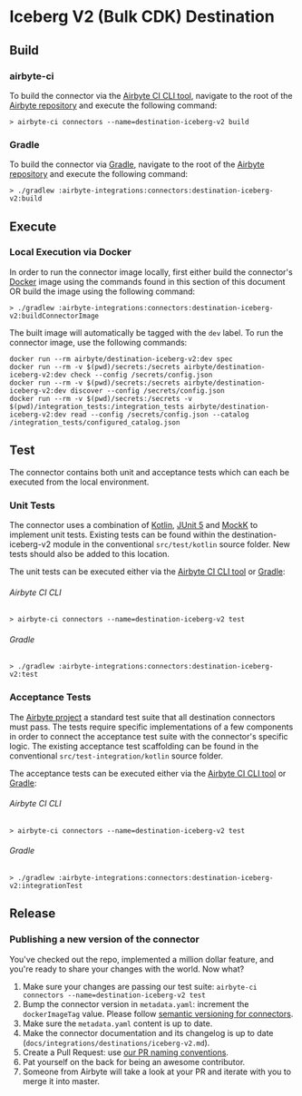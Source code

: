 # Iceberg V2 (Bulk CDK) Destination

## Build

### airbyte-ci

To build the connector via the [Airbyte CI CLI tool](https://github.com/airbytehq/airbyte/blob/master/airbyte-ci/connectors/pipelines/README.md), navigate to the root of the [Airbyte repository](https://github.com/airbytehq/airbyte) and execute the following command:

```shell
> airbyte-ci connectors --name=destination-iceberg-v2 build
```

###  Gradle

To build the connector via [Gradle](https://gradle.org/), navigate to the root of the [Airbyte repository](https://github.com/airbytehq/airbyte) and execute the following command:

```shell
> ./gradlew :airbyte-integrations:connectors:destination-iceberg-v2:build
```
## Execute

### Local Execution via Docker

In order to run the connector image locally, first either build the connector's [Docker](https://www.docker.com/) image using the commands found
in this section of this document OR build the image using the following command:

```shell
> ./gradlew :airbyte-integrations:connectors:destination-iceberg-v2:buildConnectorImage
```

The built image will automatically be tagged with the `dev` label.  To run the connector image, use the following commands:

```shell
docker run --rm airbyte/destination-iceberg-v2:dev spec
docker run --rm -v $(pwd)/secrets:/secrets airbyte/destination-iceberg-v2:dev check --config /secrets/config.json
docker run --rm -v $(pwd)/secrets:/secrets airbyte/destination-iceberg-v2:dev discover --config /secrets/config.json
docker run --rm -v $(pwd)/secrets:/secrets -v $(pwd)/integration_tests:/integration_tests airbyte/destination-iceberg-v2:dev read --config /secrets/config.json --catalog /integration_tests/configured_catalog.json
```

## Test

The connector contains both unit and acceptance tests which can each be executed from the local environment.  

### Unit Tests

The connector uses a combination of [Kotlin](https://kotlinlang.org/), [JUnit 5](https://junit.org/junit5/) and [MockK](https://mockk.io/)
to implement unit tests.  Existing tests can be found within the destination-iceberg-v2 module in the conventional `src/test/kotlin` source folder.  New tests should also be added to this location.

The unit tests can be executed either via the [Airbyte CI CLI tool](https://github.com/airbytehq/airbyte/blob/master/airbyte-ci/connectors/pipelines/README.md) or [Gradle](https://gradle.org/):

###### Airbyte CI CLI
```shell
> airbyte-ci connectors --name=destination-iceberg-v2 test
```

###### Gradle
```shell
> ./gradlew :airbyte-integrations:connectors:destination-iceberg-v2:test
```

### Acceptance Tests

The [Airbyte project](https://github.com/airbytehq/airbyte) a standard test suite that all destination connectors must pass.  The tests require specific implementations of a few components in order to connect the acceptance test suite with the connector's specific logic.  The existing acceptance test scaffolding can be found in the conventional `src/test-integration/kotlin` source folder.  

The acceptance tests can be executed either via the [Airbyte CI CLI tool](https://github.com/airbytehq/airbyte/blob/master/airbyte-ci/connectors/pipelines/README.md) or [Gradle](https://gradle.org/):

###### Airbyte CI CLI
```shell
> airbyte-ci connectors --name=destination-iceberg-v2 test
```

###### Gradle
```shell
> ./gradlew :airbyte-integrations:connectors:destination-iceberg-v2:integrationTest
```

## Release

### Publishing a new version of the connector

You've checked out the repo, implemented a million dollar feature, and you're ready to share your changes with the world. Now what?

1. Make sure your changes are passing our test suite: `airbyte-ci connectors --name=destination-iceberg-v2 test`
2. Bump the connector version in `metadata.yaml`: increment the `dockerImageTag` value. Please follow [semantic versioning for connectors](https://docs.airbyte.com/contributing-to-airbyte/resources/pull-requests-handbook/#semantic-versioning-for-connectors).
3. Make sure the `metadata.yaml` content is up to date.
4. Make the connector documentation and its changelog is up to date (`docs/integrations/destinations/iceberg-v2.md`).
5. Create a Pull Request: use [our PR naming conventions](https://docs.airbyte.com/contributing-to-airbyte/resources/pull-requests-handbook/#pull-request-title-convention).
6. Pat yourself on the back for being an awesome contributor.
7. Someone from Airbyte will take a look at your PR and iterate with you to merge it into master.


